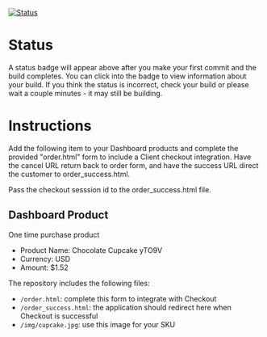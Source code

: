 [![Status](https://img.shields.io/badge/status-BUILDING%20COMMIT:%20977bec8364ad181d5f2a2b4356ce98a29ea05e89-yellow.svg)](https://github.com/crowdbotics-challenges/bakery_scaffold_hCyHdeu882J9YqIg/commit/977bec8364ad181d5f2a2b4356ce98a29ea05e89)


# Status

A status badge will appear above after you make your first commit and the build completes. You can click into the badge to view information about your build. If you think the status is incorrect, check your build or please wait a couple minutes - it may still be building.

# Instructions

Add the following item to your Dashboard products and complete the provided "order.html" form to include a Client checkout integration. Have the cancel URL return back to order form, and have the success URL direct the customer to order_success.html.

Pass the checkout sesssion id to the order_success.html file.

## Dashboard Product
One time purchase product
* Product Name: Chocolate Cupcake yTO9V
* Currency: USD
* Amount: $1.52

The repository includes the following files:
* `/order.html`: complete this form to integrate with Checkout
* `/order_success.html`: the application should redirect here when Checkout is successful
* `/img/cupcake.jpg`: use this image for your SKU
